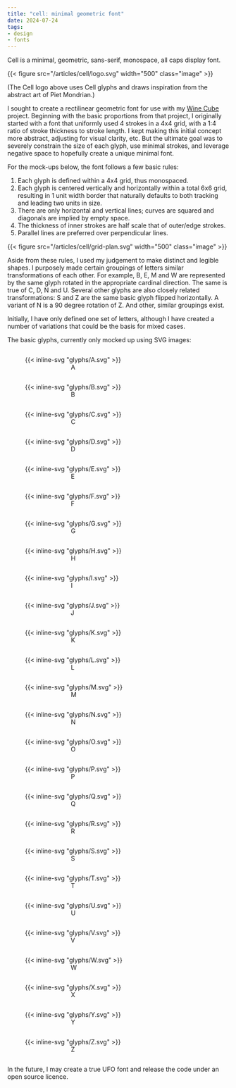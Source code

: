 ```yaml
---
title: "cell: minimal geometric font"
date: 2024-07-24  
tags:
- design
- fonts
---
```


Cell is a minimal, geometric, sans-serif, monospace, all caps display font.

<!--more-->

{{< figure src="/articles/cell/logo.svg" width="500" class="image" >}}

(The Cell logo above uses Cell glyphs and draws inspiration from the abstract art of Piet Mondrian.)

I sought to create a rectilinear geometric font for use with my [Wine Cube](https://ajsmith607.github.io/winecube/) project. Beginning with the basic proportions from that project, I originally started with a font that uniformly used 4 strokes in a 4x4 grid, with a 1:4 ratio of stroke thickness to stroke length. I kept making this initial concept more abstract, adjusting for visual clarity, etc. But the ultimate goal was to severely constrain the size of each glyph, use minimal strokes, and leverage negative space to hopefully create a unique minimal font.

For the mock-ups below, the font follows a few basic rules:

  1. Each glyph is defined within a 4x4 grid, thus monospaced.
  2. Each glyph is centered vertically and horizontally within a total 6x6 grid, resulting in 1 unit width border that naturally defaults to both tracking and leading two units in size.
  3. There are only horizontal and vertical lines; curves are squared and diagonals are implied by empty space.
  4. The thickness of inner strokes are half scale that of outer/edge strokes.
  5. Parallel lines are preferred over perpendicular lines.

{{< figure src="/articles/cell/grid-plan.svg" width="500" class="image" >}}

Aside from these rules, I used my judgement to make distinct and legible shapes. I purposely made certain groupings of letters similar transformations of each other. For example, B, E, M and W are represented by the same glyph rotated in the appropriate cardinal direction. The same is true of C, D, N and U. Several other glyphs are also closely related transformations: S and Z are the same basic glyph flipped horizontally. A variant of N is a 90 degree rotation of Z. And other, similar groupings exist.

Initially, I have only defined one set of letters, although I have created a number of variations that could be the basis for mixed cases.

The basic glyphs, currently only mocked up using SVG images:

<figure class="image" style="display: inline-block"> 
{{< inline-svg "glyphs/A.svg" >}}
<figcaption style="text-align: center; margin: 0">A</figcaption>
</figure>
<figure class="image" style="display: inline-block"> 
{{< inline-svg "glyphs/B.svg" >}}
<figcaption style="text-align: center; margin: 0">B</figcaption>
</figure>
<figure class="image" style="display: inline-block"> 
{{< inline-svg "glyphs/C.svg" >}}
<figcaption style="text-align: center; margin: 0">C</figcaption>
</figure>
<figure class="image" style="display: inline-block"> 
{{< inline-svg "glyphs/D.svg" >}}
<figcaption style="text-align: center; margin: 0">D</figcaption>
</figure>
<figure class="image" style="display: inline-block"> 
{{< inline-svg "glyphs/E.svg" >}}
<figcaption style="text-align: center; margin: 0">E</figcaption>
</figure>
<figure class="image" style="display: inline-block"> 
{{< inline-svg "glyphs/F.svg" >}}
<figcaption style="text-align: center; margin: 0">F</figcaption>
</figure>
<figure class="image" style="display: inline-block"> 
{{< inline-svg "glyphs/G.svg" >}}
<figcaption style="text-align: center; margin: 0">G</figcaption>
</figure>
<figure class="image" style="display: inline-block"> 
{{< inline-svg "glyphs/H.svg" >}}
<figcaption style="text-align: center; margin: 0">H</figcaption>
</figure>
<figure class="image" style="display: inline-block"> 
{{< inline-svg "glyphs/I.svg" >}}
<figcaption style="text-align: center; margin: 0">I</figcaption>
</figure>
<figure class="image" style="display: inline-block"> 
{{< inline-svg "glyphs/J.svg" >}}
<figcaption style="text-align: center; margin: 0">J</figcaption>
</figure>
<figure class="image" style="display: inline-block"> 
{{< inline-svg "glyphs/K.svg" >}}
<figcaption style="text-align: center; margin: 0">K</figcaption>
</figure>
<figure class="image" style="display: inline-block"> 
{{< inline-svg "glyphs/L.svg" >}}
<figcaption style="text-align: center; margin: 0">L</figcaption>
</figure>
<figure class="image" style="display: inline-block"> 
{{< inline-svg "glyphs/M.svg" >}}
<figcaption style="text-align: center; margin: 0">M</figcaption>
</figure>
<figure class="image" style="display: inline-block"> 
{{< inline-svg "glyphs/N.svg" >}}
<figcaption style="text-align: center; margin: 0">N</figcaption>
</figure>
<figure class="image" style="display: inline-block"> 
{{< inline-svg "glyphs/O.svg" >}}
<figcaption style="text-align: center; margin: 0">O</figcaption>
</figure>
<figure class="image" style="display: inline-block"> 
{{< inline-svg "glyphs/P.svg" >}}
<figcaption style="text-align: center; margin: 0">P</figcaption>
</figure>
<figure class="image" style="display: inline-block"> 
{{< inline-svg "glyphs/Q.svg" >}}
<figcaption style="text-align: center; margin: 0">Q</figcaption>
</figure>
<figure class="image" style="display: inline-block"> 
{{< inline-svg "glyphs/R.svg" >}}
<figcaption style="text-align: center; margin: 0">R</figcaption>
</figure>
<figure class="image" style="display: inline-block"> 
{{< inline-svg "glyphs/S.svg" >}}
<figcaption style="text-align: center; margin: 0">S</figcaption>
</figure>
<figure class="image" style="display: inline-block"> 
{{< inline-svg "glyphs/T.svg" >}}
<figcaption style="text-align: center; margin: 0">T</figcaption>
</figure>
<figure class="image" style="display: inline-block"> 
{{< inline-svg "glyphs/U.svg" >}}
<figcaption style="text-align: center; margin: 0">U</figcaption>
</figure>
<figure class="image" style="display: inline-block"> 
{{< inline-svg "glyphs/V.svg" >}}
<figcaption style="text-align: center; margin: 0">V</figcaption>
</figure>
<figure class="image" style="display: inline-block"> 
{{< inline-svg "glyphs/W.svg" >}}
<figcaption style="text-align: center; margin: 0">W</figcaption>
</figure>
<figure class="image" style="display: inline-block"> 
{{< inline-svg "glyphs/X.svg" >}}
<figcaption style="text-align: center; margin: 0">X</figcaption>
</figure>
<figure class="image" style="display: inline-block"> 
{{< inline-svg "glyphs/Y.svg" >}}
<figcaption style="text-align: center; margin: 0">Y</figcaption>
</figure>
<figure class="image" style="display: inline-block"> 
{{< inline-svg "glyphs/Z.svg" >}}
<figcaption style="text-align: center; margin: 0">Z</figcaption>
</figure>

In the future, I may create a true UFO font and release the code under an open source licence.
